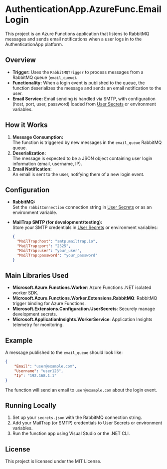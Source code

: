# AuthenticationApp.AzureFunc.EmailLogin

This project is an Azure Functions application that listens to RabbitMQ messages and sends email notifications when a user logs in to the AuthenticationApp platform.

## Overview

- **Trigger:** Uses the `RabbitMQTrigger` to process messages from a RabbitMQ queue (`email_queue`).
- **Functionality:** When a login event is published to the queue, the function deserializes the message and sends an email notification to the user.
- **Email Service:** Email sending is handled via SMTP, with configuration (host, port, user, password) loaded from [User Secrets](https://learn.microsoft.com/en-us/aspnet/core/security/app-secrets) or environment variables.

## How it Works

1. **Message Consumption:**  
   The function is triggered by new messages in the `email_queue` RabbitMQ queue.
2. **Deserialization:**  
   The message is expected to be a JSON object containing user login information (email, username, IP).
3. **Email Notification:**  
   An email is sent to the user, notifying them of a new login event.

## Configuration

- **RabbitMQ:**  
  Set the `rabbitConnection` connection string in [User Secrets](https://learn.microsoft.com/en-us/aspnet/core/security/app-secrets) or as an environment variable.

- **MailTrap SMTP (for development/testing):**  
  Store your SMTP credentials in [User Secrets](https://learn.microsoft.com/en-us/aspnet/core/security/app-secrets) or environment variables:

  ```json
  {
	"MailTrap:host": "smtp.mailtrap.io",
	"MailTrap:port": "2525",
	"MailTrap:user": "your_user",
	"MailTrap:password": "your_password"
  }
  ```

  
## Main Libraries Used

- **Microsoft.Azure.Functions.Worker**: Azure Functions .NET isolated worker SDK.
- **Microsoft.Azure.Functions.Worker.Extensions.RabbitMQ**: RabbitMQ trigger binding for Azure Functions.
- **Microsoft.Extensions.Configuration.UserSecrets**: Securely manage development secrets.
- **Microsoft.ApplicationInsights.WorkerService**: Application Insights telemetry for monitoring.

## Example

A message published to the `email_queue` should look like:

```json
{ 
	"Email": "user@example.com", 
	"Username": "user123", 
	"Ip": "192.168.1.1"
}
```
The function will send an email to `user@example.com` about the login event.

## Running Locally

1. Set up your `secrets.json` with the RabbitMQ connection string.
2. Add your MailTrap (or SMTP) credentials to User Secrets or environment variables.
3. Run the function app using Visual Studio or the .NET CLI.

## License

This project is licensed under the MIT License.